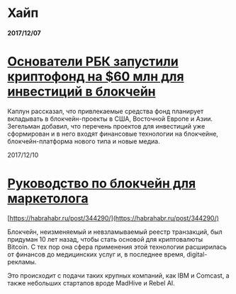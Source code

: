 # Хайп

#### 2017/12/07

# [Основатели РБК запустили криптофонд на $60 млн для инвестиций в блокчейн](https://rb.ru/news/cryptofund-in-blockchain/)

Каплун рассказал, что привлекаемые средства фонд планирует вкладывать в блокчейн-проекты в США, Восточной Европе и Азии. Зегельман добавил, что перечень проектов для инвестиций уже сформирован и в него входят финансовые технологии на блокчейне, блокчейн-платформа нового типа и новые медиа.

2017/12/10

# [Руководство по блокчейн для маркетолога](https://habrahabr.ru/post/344290/)

[https://habrahabr.ru/post/344290/](https://habrahabr.ru/post/344290/)

Блокчейн, неизменяемый и невзламываемый реестр транзакций, был придуман 10 лет назад, чтобы стать основой для криптовалюты Bitcoin. С тех пор она сфера применения этой технологии расширилась от финансов до медицинских услуг и, в последнее время, digital-рекламы.

Это происходит с подачи таких крупных компаний, как IBM и Comcast, а также небольших стартапов вроде MadHive и Rebel AI.



